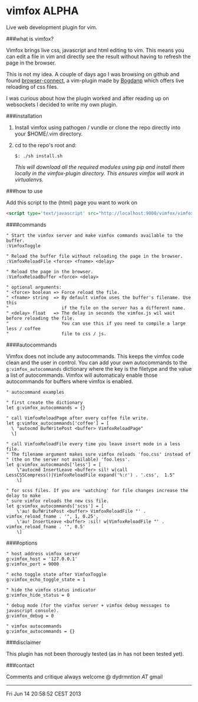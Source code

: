 vimfox ALPHA
======

Live web development plugin for vim.


###what is vimfox?

Vimfox brings live css, javascript and html editing to vim. This means you
can edit a file in vim and directly see the result without having to refresh 
the page in the browser.

This is not my idea. A couple of days ago I was browsing on github and found 
[browser-connect](https://github.com/Bogdanp/browser-connect.vim), a vim-plugin
made by [Bogdanp](http://github.com/Bogdanp) which offers live reloading of css
files. 

I was curious about how the plugin worked and after reading up on websockets I 
decided to write my own plugin.


###installation

1. Install vimfox using pathogen / vundle or clone the repo directly into
your $HOME/.vim directory.

2. cd to the repo's root and:
        
    `$: ./sh install.sh`

   *This will download all the required modules using pip and install
   them locally in the vimfox-plugin directory. This ensures vimfox will
   work in virtualenvs.*


###how to use

Add this script to the (html) page you want to work on
```html
<script type='text/javascript' src="http://localhost:9000/vimfox/vimfox.js"></script>
```

####commands

```vim
" Start the vimfox server and make vimfox commands available to the buffer.
:VimfoxToggle

" Reload the buffer file without reloading the page in the browser.
:VimfoxReloadFile <force> <fname> <delay>

" Reload the page in the browser.
:VimfoxReloadBuffer <force> <delay>

" optional arguments:
" <force> boolean => Force reload the file.
" <fname> string  => By default vimfox uses the buffer's filename. Use this
"                    if the file on the server has a different name.
" <delay> float   => The delay in seconds the vimfox.js wil wait before reloading the file.
"                    You can use this if you need to compile a large less / coffee
"                    file to css / js.
```

####autocommands

Vimfox does not include any autocommands. This keeps the vimfox code clean
and the user in control.
You can add your own autocommands to the  ```g:vimfox_autocommands``` dictionary
where the key is the filetype and the value a list of autocommands.
Vimfox will automaticaly enable those autocommands for buffers where 
vimfox is enabled.

```vim
" autocommand examples

" first create the dictionary
let g:vimfox_autocommands = {}

" call VimfoxReloadPage after every coffee file write.
let g:vimfox_autocommands['coffee'] = [
  \ "autocmd BufWritePost <buffer> VimfoxReloadPage"
  \]

" call VimfoxReloadFile every time you leave insert mode in a less file.
" The filename argument makes sure vimfox reloads 'foo.css' instead of 
" (the on the server not available) 'foo.less'.
let g:vimfox_autocmmands['less'] = [
    \"autocmd InsertLeave <buffer> sil! w|call LessCSSCompress()|VimfoxReloadFile expand('%:r') . '.css',  1.5"
    \]

" for scss files. If you are 'watching' for file changes increase the delay to make
" sure vimfox reloads the new css file.
let g:vimfox_autocommands['scss'] = [
    \'au! BufWritePost <buffer> VimfoxReloadFile "' . vimfox_reload_fname . '", 1, 0.25', 
    \'au! InsertLeave <buffer> :sil! w|VimfoxReloadFile "' . vimfox_reload_fname . '", 0.5'
    \]
```

####options

```vim
" host address vimfox server
g:vimfox_host = '127.0.0.1'
g:vimfox_port = 9000

" echo toggle state after VimfoxToggle
g:vimfox_echo_toggle_state = 1

" hide the vimfox status indicator
g:vimfox_hide_status = 0

" debug mode (for the vimfox server + vimfox debug messages to javascript console).
g:vimfox_debug = 0

" vimfox autocommands
g:vimfox_autocommands = {}
```

###disclaimer

This plugin has not been thorougly tested (as in has not been tested yet).


###contact

Comments and critique always welcome @ dydrmntion _AT_ gmail


----
Fri Jun 14 20:58:52 CEST 2013
